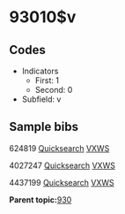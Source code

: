 # 93010$v

## Codes

-   Indicators
    -   First: 1
    -   Second: 0
-   Subfield: v

## Sample bibs

624819 [Quicksearch](https://search.library.yale.edu/catalog/624819) [VXWS](http://prodorbis.library.yale.edu:7014/vxws/GetHoldingsService?bibId=624819)

4027247 [Quicksearch](https://search.library.yale.edu/catalog/4027247) [VXWS](http://prodorbis.library.yale.edu:7014/vxws/GetHoldingsService?bibId=4027247)

4437199 [Quicksearch](https://search.library.yale.edu/catalog/4437199) [VXWS](http://prodorbis.library.yale.edu:7014/vxws/GetHoldingsService?bibId=4437199)

**Parent topic:**[930](../../tags/930/930.md)

